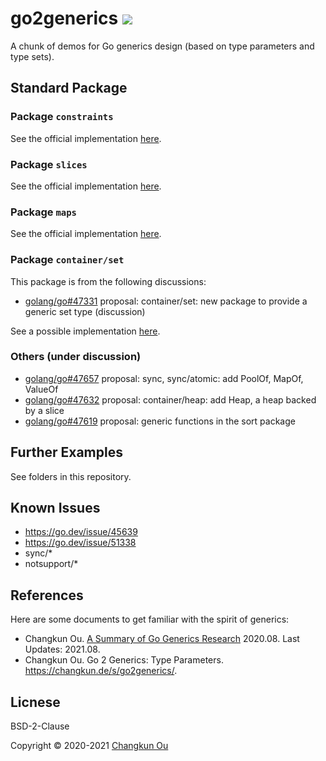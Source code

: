 # go2generics ![](https://changkun.de/urlstat?mode=github&repo=golang-design/go2generics)

A chunk of demos for Go generics design (based on type parameters and type sets).

## Standard Package

### Package `constraints`

See the official implementation [here](https://github.com/golang/exp/tree/master/constraints).

### Package `slices`

See the official implementation [here](https://github.com/golang/exp/tree/master/slices).

### Package `maps`

See the official implementation [here](https://github.com/golang/exp/tree/master/maps).

### Package `container/set`

This package is from the following discussions:

- [golang/go#47331](https://golang.org/issue/47331) proposal: container/set: new package to provide a generic set type (discussion)

See a possible implementation [here](./std/container/set).

### Others (under discussion)

- [golang/go#47657](https://golang.org/issue/47657) proposal: sync, sync/atomic: add PoolOf, MapOf, ValueOf
- [golang/go#47632](https://golang.org/issue/47632) proposal: container/heap: add Heap, a heap backed by a slice
- [golang/go#47619](https://golang.org/issue/47619) proposal: generic functions in the sort package

## Further Examples

See folders in this repository.
## Known Issues

- https://go.dev/issue/45639
- https://go.dev/issue/51338
- sync/*
- notsupport/*

## References

Here are some documents to get familiar with the spirit of generics:

- Changkun Ou. [A Summary of Go Generics Research](./generics.md) 2020.08. Last Updates: 2021.08.
- Changkun Ou. Go 2 Generics: Type Parameters. https://changkun.de/s/go2generics/.
## Licnese

BSD-2-Clause

Copyright &copy; 2020-2021 [Changkun Ou](https://changkun.de)
